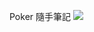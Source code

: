 Poker 隨手筆記
![](https://s3-ap-northeast-1.amazonaws.com/g0v-hackmd-images/uploads/upload_a7e03dfbc98eaf9d2dcf152056f69a86.PNG)
